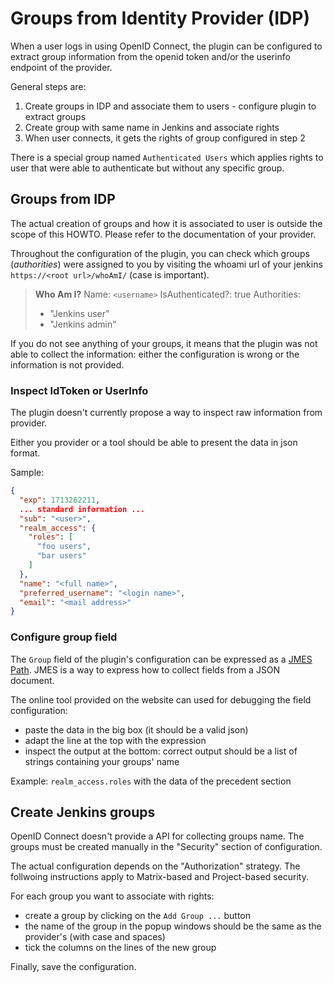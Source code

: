 # Groups from Identity Provider (IDP)

When a user logs in using OpenID Connect, the plugin can be configured to extract group
information from the openid token and/or the userinfo endpoint of the provider.

General steps are:

  1. Create groups in IDP and associate them to users - configure plugin to extract groups
  2. Create group with same name in Jenkins and associate rights
  3. When user connects, it gets the rights of group configured in step 2

There is a special group named `Authenticated Users` which applies rights to user that were able
to authenticate but without any specific group.

## Groups from IDP

The actual creation of groups and how it is associated to user is outside the scope of this HOWTO.
Please refer to the documentation of your provider.

Throughout the configuration of the plugin, you can check which groups (*authorities*) were assigned to you
by visiting the whoami url of your jenkins `https://<root url>/whoAmI/` (case is important).

> **Who Am I?**
> Name: `<username>`
> IsAuthenticated?:	true
> Authorities:	
> - "Jenkins user"
> - "Jenkins admin"

If you do not see anything of your groups, it means that the plugin was not able to
collect the information: either the configuration is wrong or the information is not provided.

### Inspect IdToken or UserInfo

The plugin doesn't currently propose a way to inspect raw information from provider.

Either you provider or a tool should be able to present the data in json
format.

Sample:

```json
{
  "exp": 1713262211,
  ... standard information ...
  "sub": "<user>",
  "realm_access": {
    "roles": [
      "foo users",
      "bar users"
    ]
  },
  "name": "<full name>",
  "preferred_username": "<login name>",
  "email": "<mail address>"
}
```

### Configure group field

The `Group` field of the plugin's configuration can be expressed as a [JMES Path](https://jmespath.org/).
JMES is a way to express how to collect fields from a JSON document.

The online tool provided on the website can used for debugging the field configuration:

- paste the data in the big box (it should be a valid json)
- adapt the line at the top with the expression
- inspect the output at the bottom: correct output should be a list of strings containing your groups' name

Example: `realm_access.roles` with the data of the precedent section

## Create Jenkins groups

OpenID Connect doesn't provide a API for collecting groups name. The groups
must be created manually in the "Security" section of configuration.

The actual configuration depends on the "Authorization" strategy.
The follwoing instructions apply to Matrix-based and Project-based security.

For each group you want to associate with rights:

- create a group by clicking on the `Add Group ...` button
- the name of the group in the popup windows should be the same as the provider's (with case and spaces)
- tick the columns on the lines of the new group

Finally, save the configuration.

